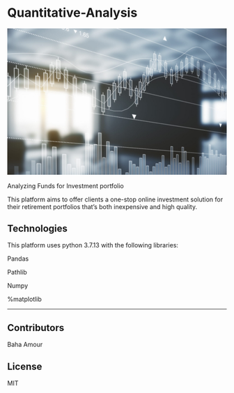 # Quantitative-Analysis

![An image for the header of the Repository](./Images/Quantitative-vs.-Qualitative-Approach-to-Value-Investing.png)

Analyzing Funds for Investment portfolio

This platform aims to offer clients a one-stop online investment solution for their retirement portfolios that’s both inexpensive and high quality.

## Technologies

This platform uses python 3.7.13 with the following libraries: 

Pandas

Pathlib

Numpy

%matplotlib

---
## Contributors

Baha Amour

## License

MIT